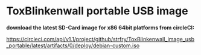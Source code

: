 # ToxBlinkenwall portable USB image

<b>download the latest SD-Card image for x86 64bit platforms from circleCI:</b>

https://circleci.com/api/v1.1/project/github/strfry/ToxBlinkenwall_image_usb_portable/latest/artifacts/0/deploy/debian-custom.iso

